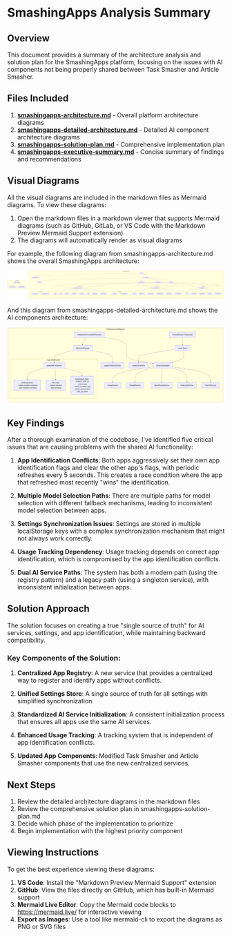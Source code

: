 # SmashingApps Analysis Summary

## Overview

This document provides a summary of the architecture analysis and solution plan for the SmashingApps platform, focusing on the issues with AI components not being properly shared between Task Smasher and Article Smasher.

## Files Included

1. **[smashingapps-architecture.md](smashingapps-architecture.md)** - Overall platform architecture diagrams
2. **[smashingapps-detailed-architecture.md](smashingapps-detailed-architecture.md)** - Detailed AI component architecture diagrams
3. **[smashingapps-solution-plan.md](smashingapps-solution-plan.md)** - Comprehensive implementation plan
4. **[smashingapps-executive-summary.md](smashingapps-executive-summary.md)** - Concise summary of findings and recommendations

## Visual Diagrams

All the visual diagrams are included in the markdown files as Mermaid diagrams. To view these diagrams:

1. Open the markdown files in a markdown viewer that supports Mermaid diagrams (such as GitHub, GitLab, or VS Code with the Markdown Preview Mermaid Support extension)
2. The diagrams will automatically render as visual diagrams

For example, the following diagram from smashingapps-architecture.md shows the overall SmashingApps architecture:

![smashingapps-analysis-summary-diagram-1](./images/smashingapps-analysis-summary-diagram-1.png)

And this diagram from smashingapps-detailed-architecture.md shows the AI components architecture:

![smashingapps-analysis-summary-diagram-2](./images/smashingapps-analysis-summary-diagram-2.png)

## Key Findings

After a thorough examination of the codebase, I've identified five critical issues that are causing problems with the shared AI functionality:

1. **App Identification Conflicts**: Both apps aggressively set their own app identification flags and clear the other app's flags, with periodic refreshes every 5 seconds. This creates a race condition where the app that refreshed most recently "wins" the identification.

2. **Multiple Model Selection Paths**: There are multiple paths for model selection with different fallback mechanisms, leading to inconsistent model selection between apps.

3. **Settings Synchronization Issues**: Settings are stored in multiple localStorage keys with a complex synchronization mechanism that might not always work correctly.

4. **Usage Tracking Dependency**: Usage tracking depends on correct app identification, which is compromised by the app identification conflicts.

5. **Dual AI Service Paths**: The system has both a modern path (using the registry pattern) and a legacy path (using a singleton service), with inconsistent initialization between apps.

## Solution Approach

The solution focuses on creating a true "single source of truth" for AI services, settings, and app identification, while maintaining backward compatibility.

### Key Components of the Solution:

1. **Centralized App Registry**: A new service that provides a centralized way to register and identify apps without conflicts.

2. **Unified Settings Store**: A single source of truth for all settings with simplified synchronization.

3. **Standardized AI Service Initialization**: A consistent initialization process that ensures all apps use the same AI services.

4. **Enhanced Usage Tracking**: A tracking system that is independent of app identification conflicts.

5. **Updated App Components**: Modified Task Smasher and Article Smasher components that use the new centralized services.

## Next Steps

1. Review the detailed architecture diagrams in the markdown files
2. Review the comprehensive solution plan in smashingapps-solution-plan.md
3. Decide which phase of the implementation to prioritize
4. Begin implementation with the highest priority component

## Viewing Instructions

To get the best experience viewing these diagrams:

1. **VS Code**: Install the "Markdown Preview Mermaid Support" extension
2. **GitHub**: View the files directly on GitHub, which has built-in Mermaid support
3. **Mermaid Live Editor**: Copy the Mermaid code blocks to https://mermaid.live/ for interactive viewing
4. **Export as Images**: Use a tool like mermaid-cli to export the diagrams as PNG or SVG files